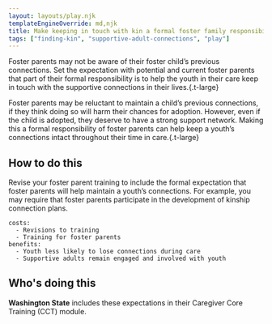 ```yaml
---
layout: layouts/play.njk
templateEngineOverride: md,njk
title: Make keeping in touch with kin a formal foster family responsibility
tags: ["finding-kin", "supportive-adult-connections", "play"]
---
```


Foster parents may not be aware of their foster child’s previous connections. Set the expectation with potential and current foster parents that part of their formal responsibility is to help the youth in their care keep in touch with the supportive connections in their lives.{.t-large}

Foster parents may be reluctant to maintain a child’s previous connections, if they think doing so will harm their chances for adoption. However, even if the child is adopted, they deserve to have a strong support network. Making this a formal responsibility of foster parents can help keep a youth’s connections intact throughout their time in care.{.t-large}

## How to do this

Revise your foster parent training to include the formal expectation that foster parents will help maintain a youth’s connections. For example, you may require that foster parents participate in the development of kinship connection plans.

    costs:
      - Revisions to training
      - Training for foster parents
    benefits:
      - Youth less likely to lose connections during care
      - Supportive adults remain engaged and involved with youth

## Who's doing this

**Washington State** includes these expectations in their Caregiver Core Training (CCT) module.
 